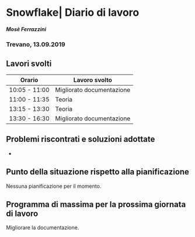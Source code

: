 

# Snowflake| Diario di lavoro
##### Mosè Ferrazzini
### Trevano, 13.09.2019

## Lavori svolti


|Orario        |Lavoro svolto                 |
|--------------|------------------------------|
|10:05 - 11:00 |Migliorato documentazione     |
|11:00 - 11:35 |Teoria                        |
|13:15 - 13:30 |Teoria                        |
|13:30 - 16:30 |Migliorato documentazione     |

##  Problemi riscontrati e soluzioni adottate
-

##  Punto della situazione rispetto alla pianificazione
Nessuna pianificazione per il momento.

## Programma di massima per la prossima giornata di lavoro
Migliorare la documentazione.
